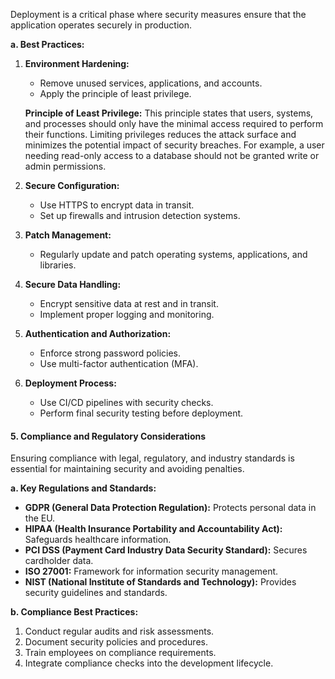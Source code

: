 
Deployment is a critical phase where security measures ensure that the application operates securely in production.

**a. Best Practices:**

1. **Environment Hardening:**
    
    - Remove unused services, applications, and accounts.
    - Apply the principle of least privilege.
    
    **Principle of Least Privilege:** This principle states that users, systems, and processes should only have the minimal access required to perform their functions. Limiting privileges reduces the attack surface and minimizes the potential impact of security breaches. For example, a user needing read-only access to a database should not be granted write or admin permissions.
    
2. **Secure Configuration:**
    - Use HTTPS to encrypt data in transit.    
    - Set up firewalls and intrusion detection systems.
    
3. **Patch Management:**
    - Regularly update and patch operating systems, applications, and libraries.
    
4. **Secure Data Handling:**    
    - Encrypt sensitive data at rest and in transit.
    - Implement proper logging and monitoring.
    
5. **Authentication and Authorization:**
    - Enforce strong password policies.
    - Use multi-factor authentication (MFA).
    
6. **Deployment Process:**
    - Use CI/CD pipelines with security checks.
    - Perform final security testing before deployment.

#### 5. **Compliance and Regulatory Considerations**

Ensuring compliance with legal, regulatory, and industry standards is essential for maintaining security and avoiding penalties.

**a. Key Regulations and Standards:**

- **GDPR (General Data Protection Regulation):** Protects personal data in the EU.
- **HIPAA (Health Insurance Portability and Accountability Act):** Safeguards healthcare information.
- **PCI DSS (Payment Card Industry Data Security Standard):** Secures cardholder data.
- **ISO 27001:** Framework for information security management.
- **NIST (National Institute of Standards and Technology):** Provides security guidelines and standards.

**b. Compliance Best Practices:**

1. Conduct regular audits and risk assessments.
2. Document security policies and procedures.
3. Train employees on compliance requirements.
4. Integrate compliance checks into the development lifecycle.